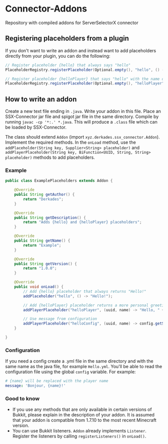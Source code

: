 # Connector-Addons

Repository with compiled addons for ServerSelectorX connector

## Registering placeholders from a plugin

If you don't want to write an addon and instead want to add placeholders directly from your plugin, you can do the following:

```java
// Register placeholder {hello} that always says "hello"
PlaceholderRegistry.registerPlaceholder(Optional.empty(), "hello", () -> "hello");

// Register placeholder {helloPlayer} that says "hello" with the name of the player
PlaceholderRegistry.registerPlaceholder(Optional.empty(), "helloPlayer", (uuid, name) -> "Hello, " + name);
```

## How to write an addon

Create a new text file ending in `.java`. Write your addon in this file. Place an SSX-Connector jar file and spigot jar file in the same directory. Compile by running `javac -cp '*:.' *.java`. This will produce a `.class` file which can be loaded by SSX-Connector.

The class should extend `Addon` (import `xyz.derkades.ssx_connector.Addon`). Implement the required methods. In the `onLoad` method, use the `addPlaceholder(String key, Supplier<String> placeholder)` and `addPlayerPlaceholder(String key, BiFunction<UUID, String, String> placeholder)` methods to add placeholders.

### Example

```java
public class ExamplePlaceholders extends Addon {

    @Override
    public String getAuthor() {
        return "Derkades";
    }

    @Override
    public String getDescription() {
        return "Adds {hello} and {helloPlayer} placeholders";
    }

    @Override
    public String getName() {
        return "Example";
    }

    @Override
    public String getVersion() {
        return "1.0.0";
    }

    @Override
    public void onLoad() {
        // Add {hello} placeholder that always returns "Hello!"
        addPlaceholder("hello", () -> "Hello!");

        // Add {helloPlayer} placeholder returns a more personal greeting
        addPlayerPlaceholder("helloPlayer", (uuid, name) -> "Hello, " + name + "!");

        // Use message from configuration
        addPlayerPlaceholder("helloConfig", (uuid, name) -> config.getString("message").replace("{name}", name));
    }

}
```

### Configuration

If you need a config create a .yml file in the same directory and with the same name as the java file, for example `Hello.yml`. You'll be able to read the configuration file using the global `config` variable.
For example:

```yaml
# {name} will be replaced with the player name
message: 'Bonjour, {name}!'
```

### Good to know

- If you use any methods that are only available in certain versions of Bukkit, please explain in the description of your addon. It is assumed that your addon is compatible from 1.7.10 to the most recent Minecraft version.
- You can use Bukkit listeners. `Addon` already implements `Listener`. Register the listeners by calling `registerListeners()` in `onLoad()`.
